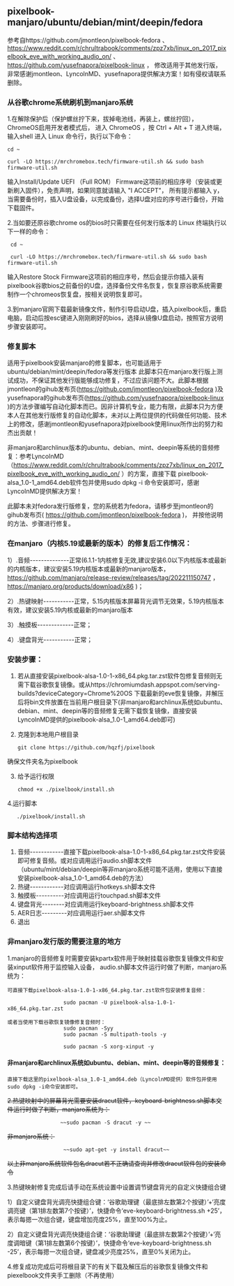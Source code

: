 ## pixelbook-manjaro/ubuntu/debian/mint/deepin/fedora
参考自https://github.com/jmontleon/pixelbook-fedora 、https://www.reddit.com/r/chrultrabook/comments/zpz7xb/linux_on_2017_pixelbook_eve_with_working_audio_on/ 、https://github.com/yusefnapora/pixelbook-linux ， 修改适用于其他发行版，非常感谢jmontleon、LyncolnMD、yusefnapora提供解决方案！如有侵权请联系删除。
### 从谷歌chrome系统刷机到manjaro系统
1.在解除保护后（保护螺丝拧下来，拔掉电池线，再装上，螺丝拧回）， ChromeOS启用开发者模式后，
进入 ChromeOS ，按 Ctrl + Alt + T 进入终端，输入shell 进入 Linux 命令行，执行以下命令：

    cd ~

    curl -LO https://mrchromebox.tech/firmware-util.sh && sudo bash firmware-util.sh

输入Install/Update UEFI （Full ROM） Firmware这项前的相应序号（安装或更新刷入固件），免责声明，如果同意就请输入 "I ACCEPT"，
所有提示都输入 y，当需要备份时，插入U盘设备，以完成备份，选择U盘对应的序号进行备份，开始下载固件。

2.当如要还原谷歌chrome os的bios时只需要在任何发行版本的 Linux 终端执行以下一样的命令：

     cd ~

     curl -LO https://mrchromebox.tech/firmware-util.sh && sudo bash firmware-util.sh

输入Restore Stock Firmware这项前的相应序号，然后会提示你插入装有pixelbook谷歌bios之前备份的U盘，选择备份文件名恢复，恢复原谷歌系统需要制作一个chromeos恢复盘，按相关说明恢复即可。

3.到manjaro官网下载最新镜像文件，制作引导启动U盘，插入pixelbook后，重启电脑，启动后按esc键进入刚刚刷好的bios，选择从镜像U盘启动，按照官方说明步骤安装即可。
### 修复脚本
   适用于pixelbook安装manjaro的修复脚本，也可能适用于ubuntu/debian/mint/deepin/fedora等发行版本
此脚本只在manjaro发行版上测试成功，不保证其他发行版能够成功修复，不过应该问题不大。此脚本根据jmontleon的gihub发布页(https://github.com/jmontleon/pixelbook-fedora )及yusefnapora的gihub发布页(https://github.com/yusefnapora/pixelbook-linux )的方法步骤编写自动化脚本而已。因非计算机专业，能力有限，此脚本只为方便本人在其他发行版修复的自动化脚本，未对以上两位提供的代码做任何功能、技术上的修改，感谢jmontleon和yusefnapora对pixelbook使用linux所作出的努力和杰出贡献！

非manjaro和archlinux版本的ubuntu、debian、mint、deepin等系统的音频修复：参考LyncolnMD（https://www.reddit.com/r/chrultrabook/comments/zpz7xb/linux_on_2017_pixelbook_eve_with_working_audio_on/  ）的方案，直接下载 pixelbook-alsa_1.0-1_amd64.deb软件包并使用sudo dpkg -i 命令安装即可，感谢LyncolnMD提供解决方案！

   此脚本未对fedora发行版修复，您的系统若为fedora，请移步至jmontleon的gihub发布页( https://github.com/jmontleon/pixelbook-fedora )， 并按他说明的方法、步骤进行修复。

### 在manjaro（内核5.19或最新的版本）的修复后工作情况：

1）.音频--------------正常(6.1.1-1内核修复无效,建议安装6.0以下内核版本或最新的内核版本，建议安装5.19内核版本或最新的manjaro版本， https://github.com/manjaro/release-review/releases/tag/202211150747 ，https://manjaro.org/products/download/x86 )；

2）.热键映射-----------正常，5.15内核版本屏幕背光调节无效果，5.19内核版本有效，建议安装5.19内核或最新的manjaro版本

3）.触摸板-------------正常；

4）.键盘背光-----------正常；

### 安装步骤：
1. 若从直接安装pixelbook-alsa-1.0-1-x86_64.pkg.tar.zst软件包修复音频则无需下载谷歌恢复镜像。或从https://chromiumdash.appspot.com/serving-builds?deviceCategory=Chrome%20OS 下载最新的eve恢复镜像，并解压后将bin文件放置在当前用户根目录下(非manjaro和archlinux系统如ubuntu、debian、mint、deepin等的音频修复无需下载恢复镜像，直接安装LyncolnMD提供的pixelbook-alsa_1.0-1_amd64.deb即可)

2. 克隆到本地用户根目录

       git clone https://github.com/hqzfj/pixelbook 

确保文件夹名为pixelbook

3. 给予运行权限

       chmod +x ./pixelbook/install.sh

4.运行脚本

       ./pixelbook/install.sh
 
### 脚本结构选择项
1) 音频------------直接下载pixelbook-alsa-1.0-1-x86_64.pkg.tar.zst文件安装即可修复音频。或对应调用运行audio.sh脚本文件（ubuntu/mint/debian/deepin等非manjaro系统可能不适用，使用以下直接安装pixelbook-alsa_1.0-1_amd64.deb的方法）
2) 热键------------对应调用运行hotkeys.sh脚本文件
3) 触摸板----------对应调用运行touchpad.sh脚本文件
4) 键盘背光--------对应调用运行keyboard-brightness.sh脚本文件
5) AER日志---------对应调用运行aer.sh脚本文件
6) 退出
### 非manjaro发行版的需要注意的地方
1.manjaro的音频修复时需要安装kpartx软件用于映射挂载谷歌恢复镜像文件和安装xinput软件用于监控输入设备，
 audio.sh脚本文件运行时做了判断，manjaro系统为：
 
    可直接下载pixelbook-alsa-1.0-1-x86_64.pkg.tar.zst软件包安装修复音频：
    
                      sudo pacman -U pixelbook-alsa-1.0-1-x86_64.pkg.tar.zst
    
    或者当使用下载谷歌恢复镜像修复音频时：
                      sudo pacman -Syy
                      sudo pacman -S multipath-tools -y
                      
                      sudo pacman -S xorg-xinput -y
                      
 #### 非manjaro和archlinux系统如ubuntu、debian、mint、deepin等的音频修复：
   
    直接下载这里的pixelbook-alsa_1.0-1_amd64.deb（LyncolnMD提供）软件包并使用sudo dpkg -i命令安装即可。
   
 ~~2.热键映射中的屏幕背光需要安装dracut软件，keyboard-brightness.sh脚本文件运行时做了判断，manjaro系统为：~~
 
                     ~~sudo pacman -S dracut -y ~~
                      
   ~~非manjaro系统：~~
   
                      ~~sudo apt-get -y install dracut~~
                      
   ~~以上非manjaro系统软件包名dracut若不正确请查询并修改dracut软件包的安装命令~~

 3.热键映射修复完成后请手动在系统设置中设置调节键盘背光的自定义快捷组合键
 
   1）自定义键盘背光调亮快捷组合键：‘谷歌助理键（最底排左数第2个按键）’+‘亮度调亮键（第1排左数第7个按键）’，快捷命令‘eve-keyboard-brightness.sh +25’，表示每摁一次组合键，键盘增加亮度25%，直至100%为止。
   
   2）自定义键盘背光调亮快捷组合键：‘谷歌助理键（最底排左数第2个按键）’+‘亮度调暗键（第1排左数第6个按键）’，快捷命令‘eve-keyboard-brightness.sh -25’，表示每摁一次组合键，键盘减少亮度25%，直至0%关闭为止。
   
4.修复成功完成后可将根目录下的有关下载及解压后的谷歌恢复镜像文件和piexelbook文件夹手工删除（不再使用）
